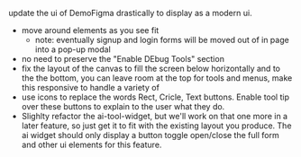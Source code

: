 update the ui of DemoFigma drastically to display as a modern ui.
- move around elements as you see fit
    - note: eventually signup and login forms will be moved out of in page into a pop-up modal
- no need to preserve the "Enable DEbug Tools" section
- fix the layout of the canvas to fill the screen below horizontally and to the the bottom, you can leave room at the top for tools and menus, make this responsive to handle a variety of 
- use icons to replace the words Rect, Cricle, Text buttons. Enable tool tip over these buttons to explain to the user what they do. 
- Slighlty refactor the ai-tool-widget, but we'll work on that one more in a later feature, so just get it to fit with the existing layout you produce. The ai widget should only display a button toggle open/close the full form and other ui elements for this feature.